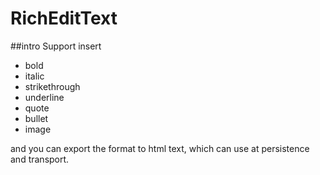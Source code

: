# RichEditText
##intro
Support insert
- bold
- italic
- strikethrough
- underline
- quote
- bullet
- image

and you can export the format to html text, which can use at persistence and transport.
